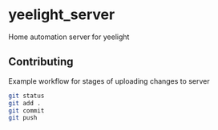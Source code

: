 # yeelight_server
Home automation server for yeelight

## Contributing

Example workflow for stages of uploading changes to server

```sh
git status
git add .
git commit
git push
``` 
